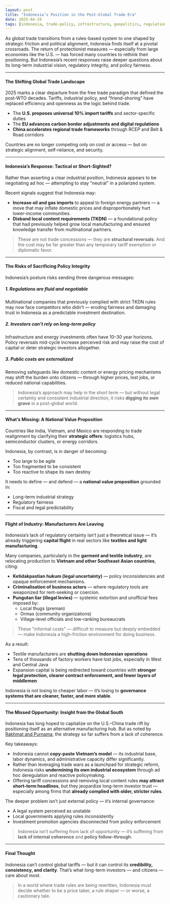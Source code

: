 ```yaml
---
layout: post
title: "Indonesia’s Position in the Post-Global Trade Era"
date: 2025-04-19
tags: [indonesia, trade-policy, infrastructure, geopolitics, regulation]
---
```


As global trade transitions from a rules-based system to one shaped by strategic friction and political alignment, Indonesia finds itself at a pivotal crossroads. The return of protectionist measures — especially from large economies like the U.S. — has forced many countries to rethink their positioning. But Indonesia’s recent responses raise deeper questions about its long-term industrial vision, regulatory integrity, and policy fairness.

---

#### The Shifting Global Trade Landscape

2025 marks a clear departure from the free trade paradigm that defined the post-WTO decades. Tariffs, industrial policy, and “friend-shoring” have replaced efficiency and openness as the logic behind trade.

- The **U.S. proposes universal 10% import tariffs** and sector-specific duties
- The **EU advances carbon border adjustments and digital regulations**
- **China accelerates regional trade frameworks** through RCEP and Belt & Road corridors

Countries are no longer competing only on cost or access — but on strategic alignment, self-reliance, and security.

---

#### Indonesia’s Response: Tactical or Short-Sighted?

Rather than asserting a clear industrial position, Indonesia appears to be negotiating ad hoc — attempting to stay "neutral" in a polarized system.

Recent signals suggest that Indonesia may:

- **Increase oil and gas imports** to appeal to foreign energy partners — a move that may inflate domestic prices and disproportionately hurt lower-income communities.
- **Disband local content requirements (TKDN)** — a foundational policy that had previously helped grow local manufacturing and ensured knowledge transfer from multinational partners.

> These are not trade concessions — they are **structural reversals**. And the cost may be far greater than any temporary tariff exemption or diplomatic favor.

---

#### The Risks of Sacrificing Policy Integrity

Indonesia’s posture risks sending three dangerous messages:

##### 1. **Regulations are fluid and negotiable**
Multinational companies that previously complied with strict TKDN rules may now face competitors who didn’t — eroding fairness and damaging trust in Indonesia as a predictable investment destination.

##### 2. **Investors can’t rely on long-term policy**
Infrastructure and energy investments often have 10–30 year horizons. Policy reversals mid-cycle increase perceived risk and may raise the cost of capital or deter strategic investors altogether.

##### 3. **Public costs are externalized**
Removing safeguards like domestic content or energy pricing mechanisms may shift the burden onto citizens — through higher prices, lost jobs, or reduced national capabilities.

> Indonesia’s approach may help in the short term — but without legal certainty and consistent industrial direction, it risks **digging its own grave** in a post-global world.

---

#### What’s Missing: A National Value Proposition

Countries like India, Vietnam, and Mexico are responding to trade realignment by clarifying their **strategic offers**: logistics hubs, semiconductor clusters, or energy corridors.

Indonesia, by contrast, is in danger of becoming:

- Too large to be agile
- Too fragmented to be consistent
- Too reactive to shape its own destiny

It needs to define — and defend — a **national value proposition** grounded in:
- Long-term industrial strategy
- Regulatory fairness
- Fiscal and legal predictability

---


#### Flight of Industry: Manufacturers Are Leaving

Indonesia’s lack of regulatory certainty isn’t just a theoretical issue — it’s already triggering **capital flight** in real sectors like **textiles and light manufacturing**.

Many companies, particularly in the **garment and textile industry**, are relocating production to **Vietnam and other Southeast Asian countries**, citing:

- **Ketidakpastian hukum (legal uncertainty)** — policy inconsistencies and opaque enforcement mechanisms.
- **Criminalisation of business actors** — where regulatory tools are weaponized for rent-seeking or coercion.
- **Pungutan liar (illegal levies)** — systemic extortion and unofficial fees imposed by:
  - Local thugs (preman)
  - Ormas (community organizations)
  - Village-level officials and low-ranking bureaucrats

> These "informal costs" — difficult to measure but deeply embedded — make Indonesia a high-friction environment for doing business.

As a result:
- Textile manufacturers are **shutting down Indonesian operations**
- Tens of thousands of factory workers have lost jobs, especially in West and Central Java
- Expansion capital is being redirected toward countries with **stronger legal protection, clearer contract enforcement, and fewer layers of middlemen**

Indonesia is not losing to cheaper labor — it’s losing to **governance systems that are cleaner, faster, and more stable**.

---

#### The Missed Opportunity: Insight from the Global South

Indonesia has long hoped to capitalize on the U.S.–China trade rift by positioning itself as an alternative manufacturing hub. But as noted by [Rakhmat and Purnama](https://chinaglobalsouth.com/analysis/indonesias-manufacturing-gamble-turning-trade-wars-into-economic-opportunity/), the strategy so far suffers from a lack of coherence.

Key takeaways:

- Indonesia cannot **copy-paste Vietnam’s model** — its industrial base, labor dynamics, and administrative capacity differ significantly.
- Rather than leveraging trade wars as a launchpad for strategic reform, Indonesia risks **undermining its own industrial ecosystem** through ad hoc deregulation and reactive policymaking.
- Offering tariff concessions and removing local content rules **may attract short-term headlines**, but they jeopardize long-term investor trust — especially among firms that **already complied with older, stricter rules**.

The deeper problem isn’t just external policy — it’s internal governance:
- A legal system perceived as unstable
- Local governments applying rules inconsistently
- Investment promotion agencies disconnected from policy enforcement

> Indonesia isn’t suffering from lack of opportunity — it’s suffering from **lack of internal coherence** and **policy follow-through**.

---

#### Final Thought

Indonesia can’t control global tariffs — but it can control its **credibility, consistency, and clarity**. That’s what long-term investors — and citizens — care about most.

> In a world where trade rules are being rewritten, Indonesia must decide whether to be a price taker, a rule shaper — or worse, a cautionary tale.